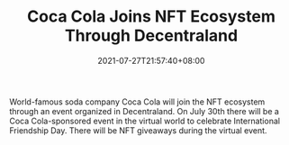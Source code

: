 ﻿---
title: "Coca Cola Joins NFT Ecosystem Through Decentraland"
date: 2021-07-27T21:57:40+08:00
lastmod: 2021-07-27T16:45:40+08:00
draft: false
authors: ["Linette"]
description: "World-famous soda company Coca Cola will join the NFT ecosystem through an event organized in Decentraland. On July 30th there will be a Coca Cola-sponsored event in the virtual world to celebrate International Friendship Day. There will be NFT giveaways during the virtual event."
featuredImage: "coca-cola-joins-nft-ecosystem-through-decentraland.png"
tags: ["Strategy Games","Play to Earn"]
categories: ["news"]
news: ["Strategy Games"]
weight: 
lightgallery: true
pinned: false
recommend: false
recommend1: false
---

World-famous soda company Coca Cola will join the NFT ecosystem through an event organized in Decentraland. On July 30th there will be a Coca Cola-sponsored event in the virtual world to celebrate International Friendship Day. There will be NFT giveaways during the virtual event.

<!--more-->


